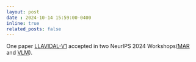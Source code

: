 ```yaml
---
layout: post
date : 2024-10-14 15:59:00-0400
inline: true
related_posts: false
---
```


One paper [LLAVIDAL-V1](https://arxiv.org/abs/2406.09390v1) accepted in two NeurIPS 2024 Workshops([MAR](https://marworkshop.github.io/neurips24/) and [VLM](https://video-and-language-workshop-2024.webflow.io/)).

